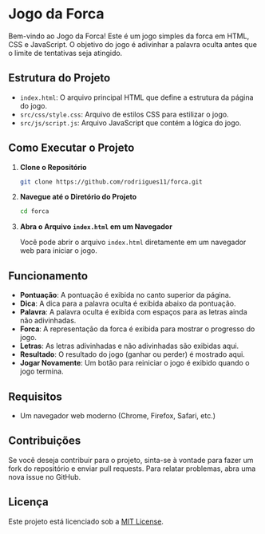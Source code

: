 # Jogo da Forca

Bem-vindo ao Jogo da Forca! Este é um jogo simples da forca em HTML, CSS e JavaScript. O objetivo do jogo é adivinhar a palavra oculta antes que o limite de tentativas seja atingido.

## Estrutura do Projeto

- `index.html`: O arquivo principal HTML que define a estrutura da página do jogo.
- `src/css/style.css`: Arquivo de estilos CSS para estilizar o jogo.
- `src/js/script.js`: Arquivo JavaScript que contém a lógica do jogo.

## Como Executar o Projeto

1. **Clone o Repositório**

   ```bash
   git clone https://github.com/rodriigues11/forca.git
   ```

2. **Navegue até o Diretório do Projeto**

   ```bash
   cd forca
   ```

3. **Abra o Arquivo `index.html` em um Navegador**

   Você pode abrir o arquivo `index.html` diretamente em um navegador web para iniciar o jogo.

## Funcionamento

- **Pontuação**: A pontuação é exibida no canto superior da página.
- **Dica**: A dica para a palavra oculta é exibida abaixo da pontuação.
- **Palavra**: A palavra oculta é exibida com espaços para as letras ainda não adivinhadas.
- **Forca**: A representação da forca é exibida para mostrar o progresso do jogo.
- **Letras**: As letras adivinhadas e não adivinhadas são exibidas aqui.
- **Resultado**: O resultado do jogo (ganhar ou perder) é mostrado aqui.
- **Jogar Novamente**: Um botão para reiniciar o jogo é exibido quando o jogo termina.

## Requisitos

- Um navegador web moderno (Chrome, Firefox, Safari, etc.)

## Contribuições

Se você deseja contribuir para o projeto, sinta-se à vontade para fazer um fork do repositório e enviar pull requests. Para relatar problemas, abra uma nova issue no GitHub.

## Licença

Este projeto está licenciado sob a [MIT License](LICENSE).
